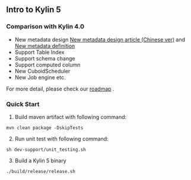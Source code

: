 ## Intro to Kylin 5

### Comparison with Kylin 4.0

- New metadata design [New metadata design article (Chinese ver)](https://kylin.apache.org/5.0/blog/introduction_of_metadata_cn) and [New metadata definition](https://github.com/apache/kylin/blob/doc5.0/website/blog/2022-12-18-Introduction_of_Metadata/protocol-buffer/metadata.proto)
- Support Table Index
- Support schema change
- Support computed column
- New CuboidScheduler
- New Job engine etc.

For more detail, please check our [roadmap](https://kylin.apache.org/5.0/docs/development/roadmap) .

### Quick Start

1. Build maven artifact with following command:
```shell
mvn clean package -DskipTests
```

2. Run unit test with following command:

```shell
sh dev-support/unit_testing.sh
```

3. Build a Kylin 5 binary

```shell
./build/release/release.sh
```

